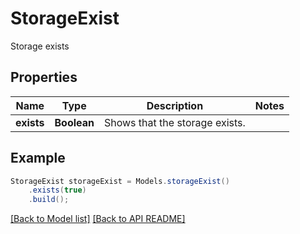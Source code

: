 # StorageExist

Storage exists

## Properties
Name | Type | Description | Notes
------------ | ------------- | ------------- | -------------
**exists** | **Boolean** | Shows that the storage exists.              | 



## Example
```java
StorageExist storageExist = Models.storageExist()
    .exists(true)
    .build();
```


[[Back to Model list]](Models.md) [[Back to API README]](README.md)
